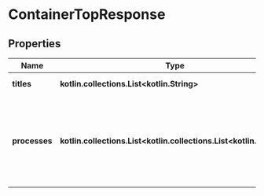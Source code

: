 
# ContainerTopResponse

## Properties
Name | Type | Description | Notes
------------ | ------------- | ------------- | -------------
**titles** | **kotlin.collections.List&lt;kotlin.String&gt;** | The ps column titles |  [optional]
**processes** | **kotlin.collections.List&lt;kotlin.collections.List&lt;kotlin.String&gt;&gt;** | Each process running in the container, where each is process is an array of values corresponding to the titles.  |  [optional]



